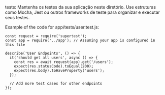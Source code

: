 tests: Mantenha os testes da sua aplicação neste diretório. Use estruturas como Mocha, Jest ou outros frameworks de teste para organizar e executar seus testes.

Example of the code for app/tests/user.test.js:
```
const request = require('supertest');
const app = require('../app'); // Assuming your app is configured in this file

describe('User Endpoints', () => {
  it('should get all users', async () => {
    const res = await request(app).get('/users');
    expect(res.statusCode).toEqual(200);
    expect(res.body).toHaveProperty('users');
  });

  // Add more test cases for other endpoints
});
```
